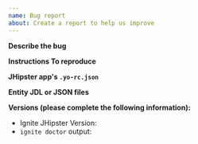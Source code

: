 ```yaml
---
name: Bug report
about: Create a report to help us improve
---
```


**Describe the bug**

<!-- Explain the bug, if an error is being thrown a stack trace helps -->

**Instructions To reproduce**

<!-- Please add steps to reproduce the error -->

**JHipster app's `.yo-rc.json`**

<!-- Please include your JHipster app's .yo-rc.json file to make reproducing the issue simple  -->

**Entity JDL or JSON files**

<!-- If your bug relates to entities, please include your JDL file or the entity JSON that will reproduce the issue  -->

**Versions (please complete the following information):**

-   Ignite JHipster Version:
-   `ignite doctor` output:
